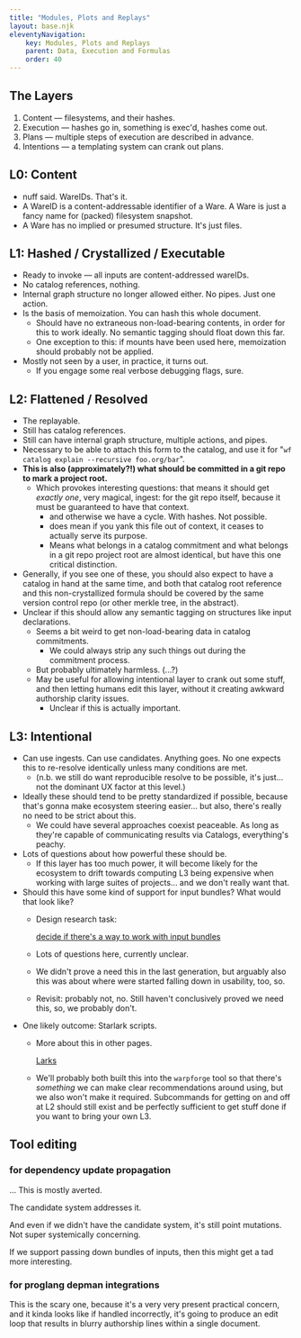 ```yaml
---
title: "Modules, Plots and Replays"
layout: base.njk
eleventyNavigation: 
    key: Modules, Plots and Replays
    parent: Data, Execution and Formulas
    order: 40
---
```


## The Layers

1. Content — filesystems, and their hashes.
2. Execution — hashes go in, something is exec'd, hashes come out.
3. Plans — multiple steps of execution are described in advance.
4. Intentions — a templating system can crank out plans.

## L0: Content

- nuff said.  WareIDs.  That's it.
- A WareID is a content-addressable identifier of a Ware.  A Ware is just a fancy name for (packed) filesystem snapshot.
- A Ware has no implied or presumed structure.  It's just files.

## L1: Hashed / Crystallized / Executable

- Ready to invoke — all inputs are content-addressed wareIDs.
- No catalog references, nothing.
- Internal graph structure no longer allowed either.  No pipes.  Just one action.
- Is the basis of memoization.  You can hash this whole document.
    - Should have no extraneous non-load-bearing contents, in order for this to work ideally.  No semantic tagging should float down this far.
    - One exception to this: if mounts have been used here, memoization should probably not be applied.
- Mostly not seen by a user, in practice, it turns out.
    - If you engage some real verbose debugging flags, sure.

## L2: Flattened / Resolved

- The replayable.
- Still has catalog references.
- Still can have internal graph structure, multiple actions, and pipes.
- Necessary to be able to attach this form to the catalog, and use it for "`wf catalog explain --recursive foo.org/bar`".
- **This is also (approximately?!) what should be committed in a git repo to mark a project root.**
    - Which provokes interesting questions: that means it should get *exactly one*, very magical, ingest: for the git repo itself, because it must be guaranteed to have that context.
        - and otherwise we have a cycle.  With hashes.  Not possible.
        - does mean if you yank this file out of context, it ceases to actually serve its purpose.
        - Means what belongs in a catalog commitment and what belongs in a git repo project root are almost identical, but have this one critical distinction.
- Generally, if you see one of these, you should also expect to have a catalog in hand at the same time, and both that catalog root reference and this non-crystallized formula should be covered by the same version control repo (or other merkle tree, in the abstract).
- Unclear if this should allow any semantic tagging on structures like input declarations.
    - Seems a bit weird to get non-load-bearing data in catalog commitments.
        - We could always strip any such things out during the commitment process.
    - But probably ultimately harmless.   (...?)
    - May be useful for allowing intentional layer to crank out some stuff, and then letting humans edit this layer, without it creating awkward authorship clarity issues.
        - Unclear if this is actually important.

## L3: Intentional

- Can use ingests.  Can use candidates.  Anything goes.  No one expects this to re-resolve identically unless many conditions are met.
    - (n.b. we still do want reproducible resolve to be possible, it's just... not the dominant UX factor at this level.)
- Ideally these should tend to be pretty standardized if possible, because that's gonna make ecosystem steering easier... but also, there's really no need to be strict about this.
    - We could have several approaches coexist peaceable.  As long as they're capable of communicating results via Catalogs, everything's peachy.
- Lots of questions about how powerful these should be.
    - If this layer has too much power, it will become likely for the ecosystem to drift towards computing L3 being expensive when working with large suites of projects... and we don't really want that.
- Should this have some kind of support for input bundles?  What would that look like?
    - Design research task:
        
        [decide if there's a way to work with input bundles](https://www.notion.so/decide-if-there-s-a-way-to-work-with-input-bundles-253132cbe97e41af912b32f18c1d49f2)
        
    - Lots of questions here, currently unclear.
    - We didn't prove a need this in the last generation, but arguably also this was about where were started falling down in usability, too, so.
    - Revisit: probably not, no.  Still haven't conclusively proved we need this, so, we probably don't.
- One likely outcome: Starlark scripts.
    - More about this in other pages.
        
        [Larks](https://www.notion.so/Larks-059bee14f279479a9f032c4035e69c8f)
        
    - We'll probably both built this into the `warpforge` tool so that there's *something* we can make clear recommendations around using, but we also won't make it required.  Subcommands for getting on and off at L2 should still exist and be perfectly sufficient to get stuff done if you want to bring your own L3.

## Tool editing

### for dependency update propagation

... This is mostly averted.

The candidate system addresses it.

And even if we didn't have the candidate system, it's still point mutations.  Not super systemically concerning.

If we support passing down bundles of inputs, then this might get a tad more interesting.

### for proglang depman integrations

This is the scary one, because it's a very very present practical concern, and it kinda looks like if handled incorrectly, it's going to produce an edit loop that results in blurry authorship lines within a single document.